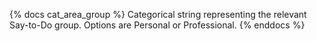 {% docs cat_area_group %} Categorical string representing the relevant Say-to-Do group. Options are Personal or Professional. {% enddocs %}